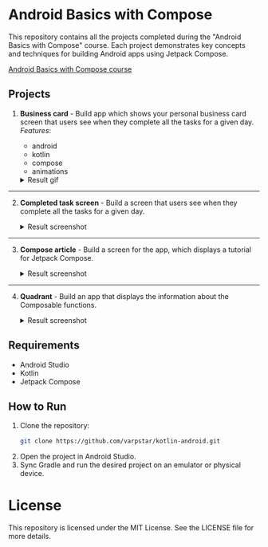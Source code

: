 # Android Basics with Compose

This repository contains all the projects completed during the "Android Basics with Compose" course. Each project demonstrates key concepts and techniques for building Android apps using Jetpack Compose.

[Android Basics with Compose course](https://developer.android.com/courses/android-basics-compose/course)

## Projects

1. **Business card** - Build app which shows your personal business card screen that users see when they complete all the tasks for a given day.
   _Features_:
   - android
   - kotlin
   - compose
   - animations
    <details>
      <summary>Result gif</summary>

      ![](./screenshots/businessCard.gif?raw=true)
       </details>
---
2. **Completed task screen** - Build a screen that users see when they complete all the tasks for a given day. 
    <details>
      <summary>Result screenshot</summary>

   ![](./screenshots/completedTask.png?raw=true)
    </details>
---
3. **Compose article** - Build a screen for the app, which displays a tutorial for Jetpack Compose.
    <details>
      <summary>Result screenshot</summary>

   ![](./screenshots/article.png?raw=true)
    </details>
---
4. **Quadrant** - Build an app that displays the information about the Composable functions.
    <details>
      <summary>Result screenshot</summary>

   ![](./screenshots/quadrant.png?raw=true)
    </details>


## Requirements

- Android Studio
- Kotlin
- Jetpack Compose

## How to Run

1. Clone the repository:
   ```bash
   git clone https://github.com/varpstar/kotlin-android.git
2. Open the project in Android Studio.
3. Sync Gradle and run the desired project on an emulator or physical device.


# License
This repository is licensed under the MIT License. See the LICENSE file for more details.




